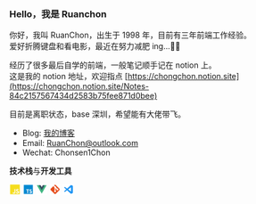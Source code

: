 <!--
 * @Author: Chon
 * @Date: 2023-03-01 16:30:44
 * @Description: 文件说明
-->

### Hello，我是 Ruanchon

你好，我叫 RuanChon，出生于 1998 年，目前有三年前端工作经验。  
爱好折腾键盘和看电影，最近在努力减肥 ing...🏋🏼

经历了很多最后自学的前端，一般笔记顺手记在 notion 上。  
这是我的 notion 地址，欢迎指点 [https://chongchon.notion.site](https://chongchon.notion.site/Notes-84c2157567434d2583b75fee871d0bee)

目前是离职状态，base 深圳，希望能有大佬带飞。

- Blog: [我的博客](https://ruanchon.github.io/)
- Email: RuanChon@outlook.com
- Wechat: Chonsen1Chon

**技术栈**与**开发工具**

<code><img height="20" src="./JavaScript.png"></code>
<code><img height="20" src="./typescript.png"></code>
<code><img height="20" src="./Vue.png"></code>
<code><img height="20" src="./git.png"></code>
<code><img height="20" src="./VSCode.png"></code>

<!-- <img align="left" src="https://github-readme-stats.vercel.app/api?username=RuanChon&show_icons=true&hide_border=true">
<img align="right" alt="GIF" src="./code.gif" width="380" height="100%" /> -->
